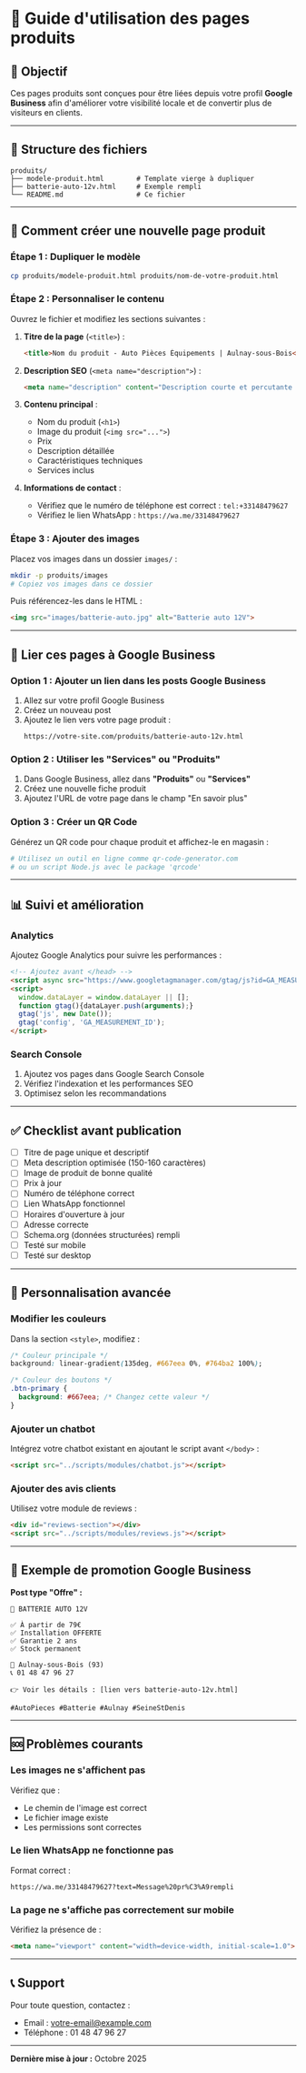 # 📄 Guide d'utilisation des pages produits

## 🎯 Objectif

Ces pages produits sont conçues pour être liées depuis votre profil **Google Business** afin d'améliorer votre visibilité locale et de convertir plus de visiteurs en clients.

---

## 📁 Structure des fichiers

```
produits/
├── modele-produit.html        # Template vierge à dupliquer
├── batterie-auto-12v.html     # Exemple rempli
└── README.md                  # Ce fichier
```

---

## 🚀 Comment créer une nouvelle page produit

### Étape 1 : Dupliquer le modèle

```bash
cp produits/modele-produit.html produits/nom-de-votre-produit.html
```

### Étape 2 : Personnaliser le contenu

Ouvrez le fichier et modifiez les sections suivantes :

1. **Titre de la page** (`<title>`) :
   ```html
   <title>Nom du produit - Auto Pièces Équipements | Aulnay-sous-Bois</title>
   ```

2. **Description SEO** (`<meta name="description">`) :
   ```html
   <meta name="description" content="Description courte et percutante pour Google.">
   ```

3. **Contenu principal** :
   - Nom du produit (`<h1>`)
   - Image du produit (`<img src="...">`)
   - Prix
   - Description détaillée
   - Caractéristiques techniques
   - Services inclus

4. **Informations de contact** :
   - Vérifiez que le numéro de téléphone est correct : `tel:+33148479627`
   - Vérifiez le lien WhatsApp : `https://wa.me/33148479627`

### Étape 3 : Ajouter des images

Placez vos images dans un dossier `images/` :

```bash
mkdir -p produits/images
# Copiez vos images dans ce dossier
```

Puis référencez-les dans le HTML :
```html
<img src="images/batterie-auto.jpg" alt="Batterie auto 12V">
```

---

## 🔗 Lier ces pages à Google Business

### Option 1 : Ajouter un lien dans les posts Google Business

1. Allez sur votre profil Google Business
2. Créez un nouveau post
3. Ajoutez le lien vers votre page produit :
   ```
   https://votre-site.com/produits/batterie-auto-12v.html
   ```

### Option 2 : Utiliser les "Services" ou "Produits"

1. Dans Google Business, allez dans **"Produits"** ou **"Services"**
2. Créez une nouvelle fiche produit
3. Ajoutez l'URL de votre page dans le champ "En savoir plus"

### Option 3 : Créer un QR Code

Générez un QR code pour chaque produit et affichez-le en magasin :

```bash
# Utilisez un outil en ligne comme qr-code-generator.com
# ou un script Node.js avec le package 'qrcode'
```

---

## 📊 Suivi et amélioration

### Analytics

Ajoutez Google Analytics pour suivre les performances :

```html
<!-- Ajoutez avant </head> -->
<script async src="https://www.googletagmanager.com/gtag/js?id=GA_MEASUREMENT_ID"></script>
<script>
  window.dataLayer = window.dataLayer || [];
  function gtag(){dataLayer.push(arguments);}
  gtag('js', new Date());
  gtag('config', 'GA_MEASUREMENT_ID');
</script>
```

### Search Console

1. Ajoutez vos pages dans Google Search Console
2. Vérifiez l'indexation et les performances SEO
3. Optimisez selon les recommandations

---

## ✅ Checklist avant publication

- [ ] Titre de page unique et descriptif
- [ ] Meta description optimisée (150-160 caractères)
- [ ] Image de produit de bonne qualité
- [ ] Prix à jour
- [ ] Numéro de téléphone correct
- [ ] Lien WhatsApp fonctionnel
- [ ] Horaires d'ouverture à jour
- [ ] Adresse correcte
- [ ] Schema.org (données structurées) rempli
- [ ] Testé sur mobile
- [ ] Testé sur desktop

---

## 🎨 Personnalisation avancée

### Modifier les couleurs

Dans la section `<style>`, modifiez :

```css
/* Couleur principale */
background: linear-gradient(135deg, #667eea 0%, #764ba2 100%);

/* Couleur des boutons */
.btn-primary {
  background: #667eea; /* Changez cette valeur */
}
```

### Ajouter un chatbot

Intégrez votre chatbot existant en ajoutant le script avant `</body>` :

```html
<script src="../scripts/modules/chatbot.js"></script>
```

### Ajouter des avis clients

Utilisez votre module de reviews :

```html
<div id="reviews-section"></div>
<script src="../scripts/modules/reviews.js"></script>
```

---

## 📱 Exemple de promotion Google Business

**Post type "Offre" :**

```
🔋 BATTERIE AUTO 12V

✅ À partir de 79€
✅ Installation OFFERTE
✅ Garantie 2 ans
✅ Stock permanent

📍 Aulnay-sous-Bois (93)
📞 01 48 47 96 27

👉 Voir les détails : [lien vers batterie-auto-12v.html]

#AutoPieces #Batterie #Aulnay #SeineStDenis
```

---

## 🆘 Problèmes courants

### Les images ne s'affichent pas

Vérifiez que :
- Le chemin de l'image est correct
- Le fichier image existe
- Les permissions sont correctes

### Le lien WhatsApp ne fonctionne pas

Format correct :
```
https://wa.me/33148479627?text=Message%20pr%C3%A9rempli
```

### La page ne s'affiche pas correctement sur mobile

Vérifiez la présence de :
```html
<meta name="viewport" content="width=device-width, initial-scale=1.0">
```

---

## 📞 Support

Pour toute question, contactez :
- Email : votre-email@example.com
- Téléphone : 01 48 47 96 27

---

**Dernière mise à jour :** Octobre 2025
